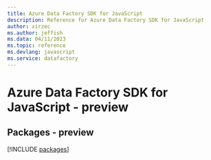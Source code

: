 ```yaml
---
title: Azure Data Factory SDK for JavaScript
description: Reference for Azure Data Factory SDK for JavaScript
author: xirzec
ms.author: jeffish
ms.data: 04/11/2023
ms.topic: reference
ms.devlang: javascript
ms.service: datafactory
---
```

# Azure Data Factory SDK for JavaScript - preview
## Packages - preview
[!INCLUDE [packages](data-factory-index.md)]